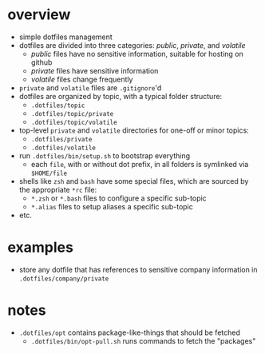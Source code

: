 # overview
- simple dotfiles management
- dotfiles are divided into three categories: *public*, *private*, and *volatile*
    - *public* files have no sensitive information, suitable for hosting on github
    - *private* files have sensitive information
    - *volatile* files change frequently
- `private` and `volatile` files are `.gitignore`'d
- dotfiles are organized by topic, with a typical folder structure:
    - `.dotfiles/topic`
    - `.dotfiles/topic/private`
    - `.dotfiles/topic/volatile`
- top-level `private` and `volatile` directories for one-off or minor topics:
    -  `.dotfiles/private`
    - `.dotfiles/volatile`
- run `.dotfiles/bin/setup.sh` to bootstrap everything
    - each `file`, with or without dot prefix, in all folders is symlinked via `$HOME/file`
- shells like `zsh` and `bash` have some special files, which are sourced by the appropriate `*rc` file:
    - `*.zsh` or `*.bash` files to configure a specific sub-topic
    - `*.alias` files to setup aliases a specific sub-topic
- etc.

# examples
- store any dotfile that has references to sensitive company information in `.dotfiles/company/private`

# notes
- `.dotfiles/opt` contains package-like-things that should be fetched
    - `.dotfiles/bin/opt-pull.sh` runs commands to fetch the "packages"
